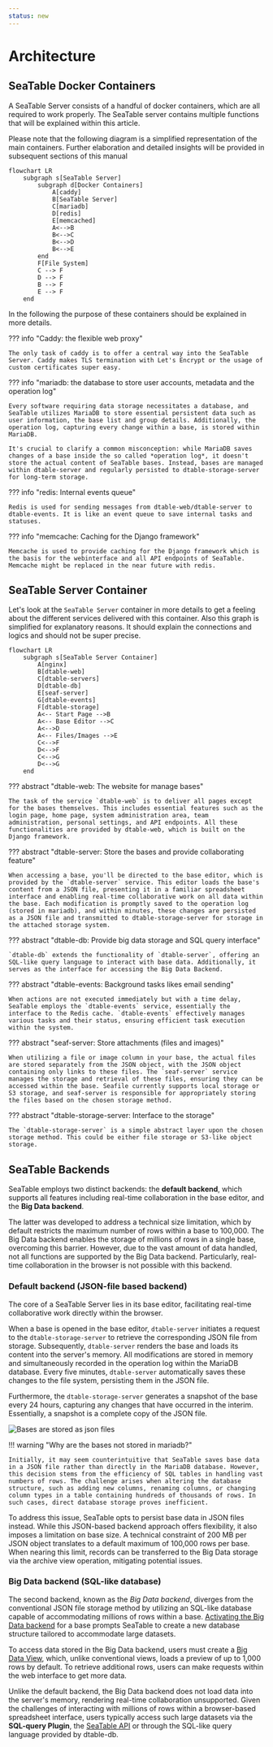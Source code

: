 ```yaml
---
status: new
---
```


# Architecture

## SeaTable Docker Containers

A SeaTable Server consists of a handful of docker containers, which are all required to work properly. The SeaTable server contains multiple functions that will be explained within this article.

Please note that the following diagram is a simplified representation of the main containers. Further elaboration and detailed insights will be provided in subsequent sections of this manual

```mermaid
flowchart LR
    subgraph s[SeaTable Server]
        subgraph d[Docker Containers]
            A[caddy]
            B[SeaTable Server]
            C[mariadb]
            D[redis]
            E[memcached]
            A<-->B
            B<-->C
            B<-->D
            B<-->E
        end
        F[File System]
        C --> F
        D --> F
        B --> F
        E --> F
    end
```

In the following the purpose of these containers should be explained in more details.

??? info "Caddy: the flexible web proxy"

    The only task of caddy is to offer a central way into the SeaTable Server. Caddy makes TLS termination with Let's Encrypt or the usage of custom certificates super easy.

??? info "mariadb: the database to store user accounts, metadata and the operation log"

    Every software requiring data storage necessitates a database, and SeaTable utilizes MariaDB to store essential persistent data such as user information, the base list and group details. Additionally, the operation log, capturing every change within a base, is stored within MariaDB.

    It's crucial to clarify a common misconception: while MariaDB saves changes of a base inside the so called *operation log*, it doesn't store the actual content of SeaTable bases. Instead, bases are managed within dtable-server and regularly persisted to dtable-storage-server for long-term storage.

??? info "redis: Internal events queue"

    Redis is used for sending messages from dtable-web/dtable-server to dtable-events. It is like an event queue to save internal tasks and statuses.

??? info "memcache: Caching for the Django framework"

    Memcache is used to provide caching for the Django framework which is the basis for the webinterface and all API endpoints of SeaTable. Memcache might be replaced in the near future with redis.

## SeaTable Server Container

Let's look at the `SeaTable Server` container in more details to get a feeling about the different services delivered with this container. Also this graph is simplified for explanatory reasons. It should explain the connections and logics and should not be super precise.

```mermaid
flowchart LR
    subgraph s[SeaTable Server Container]
        A[nginx]
        B[dtable-web]
        C[dtable-servers]
        D[dtable-db]
        E[seaf-server]
        G[dtable-events]
        F[dtable-storage]
        A<-- Start Page -->B
        A<-- Base Editor -->C
        A<-->D
        A<-- Files/Images -->E
        C<-->F
        D<-->F
        C<-->G
        D<-->G
    end
```

??? abstract "dtable-web: The website for manage bases"

    The task of the service `dtable-web` is to deliver all pages except for the bases themselves. This includes essential features such as the login page, home page, system administration area, team administration, personal settings, and API endpoints. All these functionalities are provided by dtable-web, which is built on the Django framework.

??? abstract "dtable-server: Store the bases and provide collaborating feature"

    When accessing a base, you'll be directed to the base editor, which is provided by the `dtable-server` service. This editor loads the base's content from a JSON file, presenting it in a familiar spreadsheet interface and enabling real-time collaborative work on all data within the base. Each modification is promptly saved to the operation log (stored in mariadb), and within minutes, these changes are persisted as a JSON file and transmitted to dtable-storage-server for storage in the attached storage system.

??? abstract "dtable-db: Provide big data storage and SQL query interface"

    `dtable-db` extends the functionality of `dtable-server`, offering an SQL-like query language to interact with base data. Additionally, it serves as the interface for accessing the Big Data Backend.

??? abstract "dtable-events: Background tasks likes email sending"

    When actions are not executed immediately but with a time delay, SeaTable employs the `dtable-events` service, essentially the interface to the Redis cache. `dtable-events` effectively manages various tasks and their status, ensuring efficient task execution within the system.

??? abstract "seaf-server: Store attachments (files and images)"

    When utilizing a file or image column in your base, the actual files are stored separately from the JSON object, with the JSON object containing only links to these files. The `seaf-server` service manages the storage and retrieval of these files, ensuring they can be accessed within the base. Seafile currently supports local storage or S3 storage, and seaf-server is responsible for appropriately storing the files based on the chosen storage method.

??? abstract "dtable-storage-server: Interface to the storage"

    The `dtable-storage-server` is a simple abstract layer upon the chosen storage method. This could be either file storage or S3-like object storage.

## SeaTable Backends

SeaTable employs two distinct backends: the **default backend**, which supports all features including real-time collaboration in the base editor, and the **Big Data backend**.

The latter was developed to address a technical size limitation, which by default restricts the maximum number of rows within a base to 100,000. The Big Data backend enables the storage of millions of rows in a single base, overcoming this barrier. However, due to the vast amount of data handled, not all functions are supported by the Big Data backend. Particularly, real-time collaboration in the browser is not possible with this backend.

### Default backend (JSON-file based backend)

The core of a SeaTable Server lies in its base editor, facilitating real-time collaborative work directly within the browser.

When a base is opened in the base editor, `dtable-server` initiates a request to the `dtable-storage-server` to retrieve the corresponding JSON file from storage. Subsequently, `dtable-server` renders the base and loads its content into the server's memory. All modifications are stored in memory and simultaneously recorded in the operation log within the MariaDB database. Every five minutes, `dtable-server` automatically saves these changes to the file system, persisting them in the JSON file.

Furthermore, the `dtable-storage-server` generates a snapshot of the base every 24 hours, capturing any changes that have occurred in the interim. Essentially, a snapshot is a complete copy of the JSON file.

![Bases are stored as json files](/images/json_loaded_in_base_editor.png)

!!! warning "Why are the bases not stored in mariadb?"

    Initially, it may seem counterintuitive that SeaTable saves base data in a JSON file rather than directly in the MariaDB database. However, this decision stems from the efficiency of SQL tables in handling vast numbers of rows. The challenge arises when altering the database structure, such as adding new columns, renaming columns, or changing column types in a table containing hundreds of thousands of rows. In such cases, direct database storage proves inefficient.

To address this issue, SeaTable opts to persist base data in JSON files instead. While this JSON-based backend approach offers flexibility, it also imposes a limitation on base size. A technical constraint of 200 MB per JSON object translates to a default maximum of 100,000 rows per base. When nearing this limit, records can be transferred to the Big Data storage via the archive view operation, mitigating potential issues.

### Big Data backend (SQL-like database)

The second backend, known as the _Big Data backend_, diverges from the conventional JSON file storage method by utilizing an SQL-like database capable of accommodating millions of rows within a base. [Activating the Big Data backend](https://seatable.io/docs/big-data/aktivieren-des-big-data-backends-in-einer-base/?lang=auto) for a base prompts SeaTable to create a new database structure tailored to accommodate large datasets.

To access data stored in the Big Data backend, users must create a [Big Data View](https://seatable.io/docs/big-data/so-erstellen-sie-ein-big-data-ansicht/), which, unlike conventional views, loads a preview of up to 1,000 rows by default. To retrieve additional rows, users can make requests within the web interface to get more data.

Unlike the default backend, the Big Data backend does not load data into the server's memory, rendering real-time collaboration unsupported. Given the challenges of interacting with millions of rows within a browser-based spreadsheet interface, users typically access such large datasets via the **SQL-query Plugin**, the [SeaTable API](https://api.seatable.io) or through the SQL-like query language provided by dtable-db.
